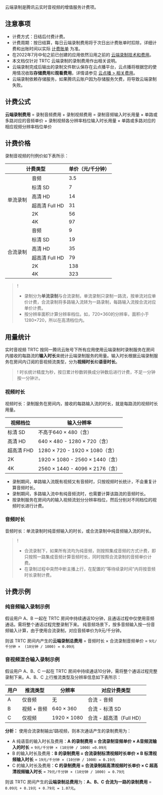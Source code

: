云端录制是腾讯云实时音视频的增值服务计费项。

## 注意事项
- 计费方式：日结后付费计费。
- 计费周期：按日结算，每日云端录制费用将于次日出计费账单时扣除，详细计费和出账时间以实际 [计费账单](https://console.cloud.tencent.com/expense/bill/overview) 为准。
- 在2022年7月中旬之前已创建的应用依然沿用之前的 [云端录制技术和费用](https://cloud.tencent.com/document/product/647/45892)。
- 本文档仅针对 TRTC 云端录制的录制费用作出相关说明。
- 云端录制完成后输出的录制文件默认保存在云点播平台，云点播将根据您的使用情况收取**存储费用**和**观看费用**，详情请参见 [云点播 > 相关费用](https://cloud.tencent.com/document/product/266/14666#media_storage)。
- 云端录制依赖存储服务，如果腾讯云账户因为存储服务欠费，将导致云端录制失败。


## 计费公式
**云端录制费用** = 录制音频费用 + 录制视频费用 = 录制音频输入时长用量 × 单路或多路对应的音频单价 + 录制视频各分辨率档位输入时长用量 × 单路或多路对应的相应视频分辨率档位单价

[](id:Fixed_price)
## 计费价格
录制音视频的刊例价如下表所示：

<table>
<thead>
<tr>
<th colspan=2>计费类型</th>
<th>单价（元/千分钟）</th>
</tr>
</thead>
<tbody><tr>
<td rowspan=6>单流录制</td>
<td>音频</td>
<td>3.5</td>
</tr>
<tr>
<td>标清 SD</td>
<td>7</td>
</tr>
<tr>
<td>高清 HD</td>
<td>14</td>
</tr>
<tr>
<td>超高清 Full HD</td>
<td>31</td>
</tr>
<tr>
<td>2K</td>
<td>56</td>
</tr>
<tr>
<td>4K</td>
<td>97</td>
</tr>
<tr>
<td rowspan=6>合流录制</td>
<td>音频</td>
<td>9</td>
</tr>
<tr>
<td>标清 SD</td>
<td>19</td>
</tr>
<tr>
<td>高清 HD</td>
<td>35</td>
</tr>
<tr>
<td>超高清 Full HD</td>
<td>79</td>
</tr>
<tr>
<td>2K</td>
<td>138</td>
</tr>
<tr>
<td>4K</td>
<td>323</td>
</tr>
</tbody></table>


>!
>- 录制分为**单流录制**与合流录制，单流录制只录制一路流，按单流对应单价计费，合流录制将多路输入流转为一路录制，每路输入流按合流对应单价计费。
>- 按分辨率面积计算分辨率档位。如，720×360的分辨率，面积小于1280×720，所以在高清档位内。

[](id:Billing_items)
## 用量统计
实时音视频 TRTC 按同一腾讯云账号下所有应用使用云端录制时录制服务在房间内接收的每路流的**输入时长**来统计云端录制服务的用量。输入时长根据云端录制服务在房间内订阅的音视频流类型，分为**视频时长**和**语音时长**。

>! 时长统计精度为秒，按日累计秒数转换成分钟数后进行计费，不足一分钟按一分钟计。

[](id:video)
### 视频时长
视频时长：录制服务在房间内，接收的每路输入流的时长，就是每路流的视频时长用量。

| 视频档位   | 输入分辨率                      |
| ---------- | ------------------------------- |
| 标清 SD    | 不高于640 × 480（含）           |
| 高清 HD    | 640 × 480 - 1280 × 720（含）    |
| 超高清 FHD | 1280 × 720 - 1920 × 1080（含）  |
| 2K         | 1920 × 1080 - 2560 × 1440（含）  |
| 4K         | 2560 × 1440 - 4096 × 2176（含） |


- 录制期间，单路输入流既有视频又有音频时，只按视频时长统计，不会重复计算音频时长。
- 录制期间，多路输入流中有纯音频流时，也需要计算该路流的音频时长。
- 按录制服务在房间内的输入视频流划分分辨率档位，然后分别对不同档位的视频时长进行计费。

[](id:audio)
### 音频时长

音频时长：单流录制时纯音频输入的时长，或合流录制中纯音频输入流的时长。

>! 
>- 合流录制下，如果所有流均为纯音频，则按照集成音频的方式计费，即只按照一路集成音频计算音频时长，同时按照合流录制的音频单价计费。
>- 在录制过程中突然中断主播上行，在配置的“等待续录时间”内将按音频时长录制计费。

[](id:example)
## 计费示例

### 纯音频输入录制示例

假设用户 A、B 一起在 TRTC 房间中持续通话10分钟，且通话过程中仅使用音频通话。需将整个通话过程完整录制下来。
纯音频场景下，按多音频输入按一份音频输入计算，由于使用合流录制，对应音频单价为9元/千分钟。

则该 TRTC 房间内产生的**云端录制总费用** = 音频时长 × 合流录制音频单价 = `9元/千分钟 ×  (10分钟 / 1000) = 0.09元`

### 音视频混合输入录制示例
假设用户 A、B、C 一起在 TRTC 房间中持续通话10分钟，需将整个通话过程完整录制下来。A、B、C 上行推流类型及分辨率信息如下表所示：

| 用户 | 推流类型  | 分辨率    | 对应计费类型           |
| ---- | --------- | --------- | ---------------------- |
| A    | 仅音频    | 无        | 合流 - 音频              |
| B    | 视频 + 音频 | 640 × 360 | 合流 - 标清 SD           |
| C    | 仅视频    | 1920 × 1080 | 合流 - 超高清（Full HD） |

**分析：**
使用合流录制输出1路视频，则本次通话产生的录制费用为：
- A 纯语音的输入时长及费用：**A 的录制费用 = 合流录制音频单价 × A音频流输入的时长** = `9元/千分钟 × (10分钟 / 1000）=0.09元`
-  B 的输入时长及费用：**B 的录制费用 = 合流录制标清视频时长单价 × B 标清视频输入时长** = `19元/千分钟 × (10分钟 / 1000）= 0.19元`
- C 的输入时长及费用：**C 的录制费用 = 合流录制超高清视频时长单价 × C 超高清视频输入时长** = `79元/千分钟 × (10分钟 / 1000) = 0.79元`

则该 TRTC 房间产生的**云端录制总费用**为：**A、B、C 合流为一路的录制费用**  = `0.09元 + 0.19元 + 0.79元 = 1.07元`。
